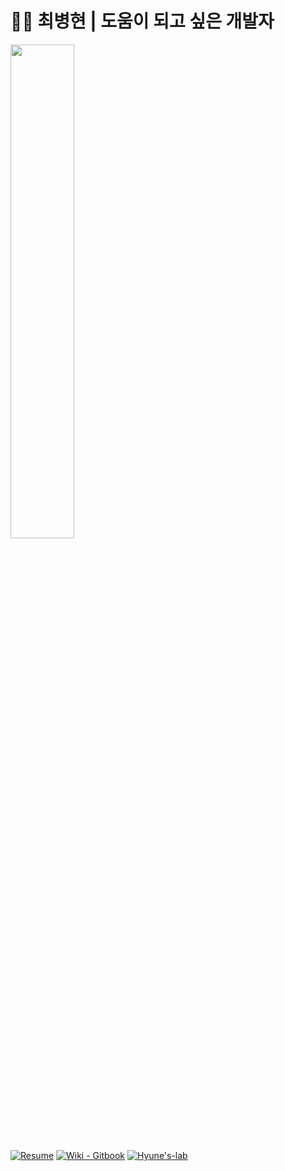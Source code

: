 # :ok_man:&nbsp;최병현 | 도움이 되고 싶은 개발자 

<img src="https://user-images.githubusercontent.com/55722186/202387388-ff1e580b-e2c3-47f6-bf3b-80a0980d9e6b.png" width="45%"/>

[![Resume](https://img.shields.io/badge/Resume-0DB46D?style=flat)](https://hyune-c.notion.site/hyune-c/a291e10cee4f46b780ef674fcfa6c0a1) 
[![Wiki - Gitbook](https://img.shields.io/static/v1?label=Gitbook&message=Hyune's+Wiki&color=6366E0&style=flat)](https://hyune.gitbook.io/study-develop/)
[![Hyune's-lab](https://img.shields.io/static/v1?label=Github&message=Hyune's-lab&color=DAA520&style=flat)](https://github.com/orgs/Hyune-s-lab/repositories)
